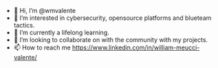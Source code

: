 - 👋 Hi, I’m @wmvalente
- 👀 I’m interested in cybersecurity, opensource platforms and blueteam tactics. 
- 🌱 I’m currently a lifelong learning.
- 💞️ I’m looking to collaborate on with the community with my projects.
- 📫 How to reach me https://www.linkedin.com/in/william-meucci-valente/

<!---
wmvalente/wmvalente is a ✨ special ✨ repository because its `README.md` (this file) appears on your GitHub profile.
You can click the Preview link to take a look at your changes.
--->
